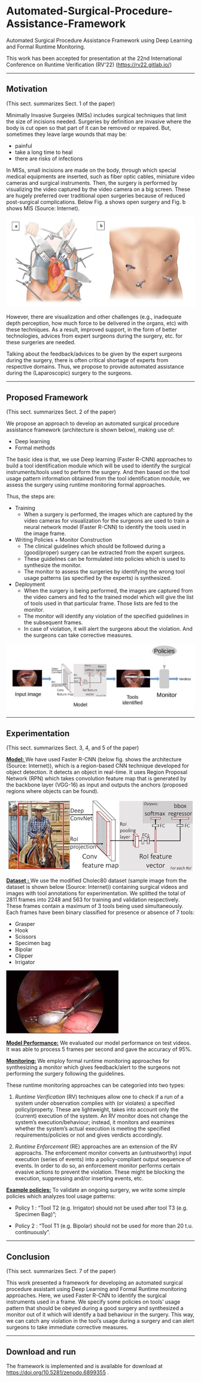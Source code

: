 # Automated-Surgical-Procedure-Assistance-Framework

Automated Surgical Procedure Assistance Framework using Deep Learning and Formal Runtime Monitoring.

This work has been accepted for presentation at the 22nd International Conference on Runtime Verification (RV'22) (https://rv22.gitlab.io/)


***

## Motivation 
(This sect. summarizes Sect. 1 of the paper)

Minimally Invasive Surgeies (MISs) includes surgical techniques that limit the size of incisions needed. Surgeries by definition are invasive where the body is cut open so that part of it can be removed or repaired. But, sometimes they leave large wounds that may be:
 - painful 
 - take a long time to heal
 - there are risks of infections
 
 In MISs, small incisions are made on the body, through which special medical equipments are inserted, such as fiber optic cables, miniature video cameras and surgical instruments. Then, the surgery is performed by visualizing the video captured by the video camera on a big screen. These are hugely preferred over traditional open surgeries because of reduced post-surgical complications. Below Fig. a shows open surgery and Fig. b shows MIS (Source: Internet).

![Source: Internet; Fig. a shows open surgery. Fig. b shows MIS](https://github.com/saumyashankarsinha/Automated-Surgical-Procedure-Assistance-Framework/blob/main/Images/mis.jpg)

However, there are visualization and other challenges (e.g., inadequate depth perception, how much force to be delivered in the organs, etc) with these techniques. As a result, improved support, in the form of better technologies, advices from expert surgeons during the surgery, etc. for these surgeries are needed.  

Talking about the feedback/advices to be given by the expert surgeons during the surgery, there is often critical shortage of experts from respective domains. Thus, we propose to provide automated assistance during the (Laparoscopic) surgery to the surgeons.

***

## Proposed Framework
(This sect. summarizes Sect. 2 of the paper)

We propose an approach to develop an automated surgical procedure assistance framework (architecture is shown below), making use of:
- Deep learning
- Formal methods

The basic idea is that, we use Deep learning (Faster R-CNN) approaches to build a tool identification module which will be used to identify the surgical instruments/tools used to perform the surgery. And then based on the tool usage pattern information obtained from the tool identification module, we assess the surgery using runtime monitoring formal approaches. 


Thus, the steps are:
- Training 
    - When a surgery is performed, the images which are captured by the video cameras for visualization for the surgeons  are used to train a neural network model (Faster R-CNN) to identify the tools used in the image frame. 
- Writing Policies + Monitor Construction
    - The clinical guidelines which should be followed during a (good/proper) surgery can be extracted from the expert surgeos.
    - These guidelines can be formulated into policies which is used to synthesize the monitor.
    - The monitor to assess the surgeries by identifying the wrong tool usage patterns (as specified by the experts) is synthesized.
-  Deployment
    - When the surgery is being performed, the images are captured from the video camers and fed to the trained model which will give the list of tools used in that particular frame. Those lists are fed to the monitor.
    - The monitor will identify any violation of the specified guidelines in the subsequent frames.
    - In case of violation, it will alert the surgeons about the violation. And the surgeons can take corrective measures.

![Architecture](https://github.com/saumyashankarsinha/Automated-Surgical-Procedure-Assistance-Framework/blob/main/Images/architecture.jpg)

    
***
    
 ## Experimentation
(This sect. summarizes Sect. 3, 4, and 5 of the paper)

<ins>**Model:** </ins>
We have used Faster R-CNN (below fig. shows the architecture (Source: Internet)), which is a region-based CNN technique developed for object detection. It detects an object in real-time. It uses Region Proposal Network (RPN) which takes convolution feature map that is generated by the backbone layer (VGG-16) as input and outputs the anchors (proposed regions where objects can be found).

![Source: Internet; Fig. shows Faster R-CNN architecture](https://github.com/saumyashankarsinha/Automated-Surgical-Procedure-Assistance-Framework/blob/main/Images/fasterrcnn.jpg)


<ins>**Dataset :** </ins>
We use the modified Cholec80 dataset (sample image from the dataset is shown below (Source: Internet)) containing surgical videos and images with tool annotations for experimentation. We splitted the total of 2811 frames into 2248 and 563 for training and validation respectively. These frames contain a maximum of 3 tools being used simultaneously. Each frames have been binary classified for presence or absence of 7 tools:
- Grasper
- Hook
- Scissors
- Specimen bag
- Bipolar
- Clipper
- Irrigator

![Source: Internet; Fig. shows a sample image from the dataset](https://github.com/saumyashankarsinha/Automated-Surgical-Procedure-Assistance-Framework/blob/main/Images/dataset.jpeg)


<ins>**Model Performance:**</ins>
We evaluated our model performance on test videos. It was able to process 5 frames per second and gave the accuracy of 95%.

<ins>**Monitoring:**</ins> 
We employ formal runtime monitoring approaches for synthesizing a monitor which gives feedback/alert to the surgeons not performing the surgery following the guidelines. 

These runtime monitoring approaches can be categoried into two types:

1. *Runtime Verification* (RV) techniques allow one to check if a run of a system under observation complies with (or violates) a specified policy/property. These are lightweight, takes into account only the (current) execution of the system. An RV monitor does not change the system’s execution/behaviour; instead, it monitors and examines whether the system’s actual execution is meeting the specified requirements/policies or not and gives verdicts accordingly.

2. *Runtime Enforcement* (RE) approaches are an extension of the RV approachs. The enforcement monitor converts an (untrustworthy) input execution (series of events) into a policy-compliant output sequence of events. In order to do so, an enforcement monitor performs certain evasive actions to prevent the violation. These might be blocking the execution, suppressing and/or inserting events, etc.

<ins>**Example policies:**</ins>
To validate an ongoing surgery, we write some simple policies which analyzes tool usage patterns:
- Policy 1 : “Tool T2 (e.g. Irrigator) should not be used after tool T3 (e.g. Specimen
Bag)”;

- Policy 2 : “Tool T1 (e.g. Bipolar) should not be used for more than 20 t.u. continuously”.

***

## Conclusion
(This sect. summarizes Sect. 7 of the paper)

This work presented a framework for developing an automated surgical procedure assistant using Deep Learning and Formal Runtime monitoring approaches. Here, we used Faster R-CNN to identify the surgical instruments used in a frame. We specify some policies on tools’ usage pattern that should be obeyed during a good surgery and synthesized a monitor out of it which will identify a bad behaviour in the surgery. This way, we can catch any violation in the tool’s usage during a surgery and can alert surgeons to take immediate corrective measures.

***

## Download and run
The framework is implemented and is available for download at https://doi.org/10.5281/zenodo.6899355 .


<!---
# Automated-Surgical-Procedure-Assistance-Framework
Automated Surgical Procedure Assistance Framework using Deep Learning and Formal Runtime Monitoring.


There have been tremendous developments in minimally invasive approaches (e.g., laparoscopic Surgeries) for various surgical treatments.

  ![This is an image](https://github.com/saumyashankarsinha/Automated-Surgical-Procedure-Assistance-Framework/blob/main/Images/laparascopy.jpeg))


Due to the benefits for patients such as:
- less pain
- faster recovery

However, surgeons face a number of obstacles while performing these surgeries, including
- inadequate depth perception
- limited range of motion
- difficulty gauging the force to be delivered in the tissue

As a result, improved support for these surgeries is needed to provide surgeons with automated assistance,reducing complications and needless patient damage. 

## Proposed Framework
We propose an approach to develop an automated surgical procedure assistance framework, leveraging:
- **Deep learning** : Tool identification module
    - We use Faster R-CNN to identify the surgical instruments/tools used to perform the surgical procedure.
- **Formal methods** : Monitoring module
    - Based on the knowledge of the clinical guidelines from the domain expert surgeons, the key policies to be followed for safe
surgical procedure can be understood. 
    - From that understanding, we formally specify the policies from which a monitor is synthesized. 
    - The monitor will identify any bad behaviour during a surgical procedure by looking at the sequence, time of tools’
occurance, etc. and intimate the surgeons about it. 
![This is an image](https://github.com/saumyashankarsinha/Automated-Surgical-Procedure-Assistance-Framework/blob/main/Images/arch2.png)


## Tool identification module 
**Faster R-CNN :**
Faster R-CNN is a region-based CNN technique mainly developed for object detection. The approach is inclined towards real-time object detection. Faster R-CNN introduced Region Proposal Network (RPN), which increased its performance over Fast R-CNN. RPN takes an image as input and gives a set of proposed regions where objects can be found, as output. We are using a pretrained CNN model of VGG-16 with 13 sharable layers. It is connected to two fully connected layers- a box regression layer (reg) and a box classification layer (cls). We are using a 3 × 3 spatial window size on this input image to generate region proposals.

**Dataset :** 
In M2CAI tool presence detection challenge, Cholec80 provided a dataset having 80 surgical videos with phase and tool annotations. The frames had been binary classified for presence or absence of 7 tools - Grasper, Hook, Scissors, Specimen bag, Bipolar, Clipper and Irrigator. The modified version of this dataset has been used for experimentation here. Out of 2811 frames, having spatial bounding boxes annotations around the tools done by experts 2248 and 563 are used for training and validation respectively. These frames contain at most three tools being used simultaneously. 

**Model Performance:**
We evaluate our model performance on test images and videos. The below Figure shows 1 to 3 tools detected in various frames by our framework.
![This is an image](https://github.com/saumyashankarsinha/Automated-Surgical-Procedure-Assistance-Framework/blob/main/Images/tool_detection_output2.png)

## Monitoring module
**Runtime Verification** (RV) techniques allow one to check if a run of a system under observation complies with (or violates) a specified policy/property. RV techniques are lightweight, and issues like state explosion are avoided because always one (current) execution of the system is monitored/verified unlike static verification techniques like, model checking. An RV monitor does not change the system’s execution/behaviour; instead, it monitors and examines whether the system’s actual execution is meeting the specified properties.

**Runtime Enforcement** (RE) approaches are an extension of the RV approachs, concentrating on ensuring that the executions of systems being monitored are consistent with some desired policy. An enforcement monitor converts an (untrustworthy) input execution (series of events) into a policy-compliant
output sequence of events (e.g., defining a desired safety requirement). In order to do so, an enforcement monitor performs certain evasive actions to prevent the violation. These evasive actions might include blocking the execution, modifying input sequence by suppressing and/or inserting actions, and buffering input actions until a future time when it could be forwarded.

**Experimentation & Example policies.**

In this work, we employ formal runtime monitoring approaches for “assessing” a surgical procedure and thus providing assistance to the surgeon, in the form of feedback during the surgeries. We write policies and synthesize “verification” monitor out of it. We use approaches which synthesize the monitoring code directly from the specified policies. 

Example policies:

Below we write simple policies which analyzes tool usage patterns and are used to validate a surgical procedure:
- P 1 : “Tool T 2 (e.g. Irrigator) should not be used after tool T 3 (e.g. Specimen
Bag)”;

- P 2 : “Tool T 1 (e.g. Bipolar) should not be used for more than 20 t.u. continuously”.

One can also include other policies, for example, a policy which keeps a count
on the usage of tool in the complete surgery, etc.

## Conclusion
This work presents a complete framework using DL and runtime monitoring for developing an automated surgical procedure assistant. In this approach, we
use Faster R-CNN to identify the surgical tools used to perform the surgical procedure. Then, we specify some policies on tools’ usage pattern that should be obeyed during a good surgical procedure. We obtain a monitoring code out of the policies. It will identify a bad behaviour in a surgical procedure. This way, we can catch any violation in the tool’s usage during the surgical procedure and can alert surgeons to take immediate corrective measures.

## Download and run
The framework is implemented and is available for download at https://doi.org/10.5281/zenodo.6899355 .
-->
